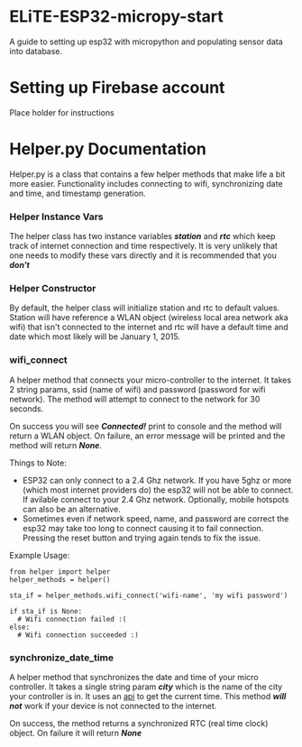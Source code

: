 # ELiTE-ESP32-micropy-start
A guide to setting up esp32 with micropython and populating sensor data into database.

# Setting up Firebase account
Place holder for instructions

# Helper.py Documentation
Helper.py is a class that contains a few helper methods that make life a bit more easier.
Functionality includes connecting to wifi, synchronizing date and time, and timestamp generation.

### Helper Instance Vars
The helper class has two instance variables ***station*** and ***rtc*** which keep track of internet connection and time respectively. It is very unlikely that one needs to modify these vars directly and it is recommended that you ***don't***

### Helper Constructor
By default, the helper class will initialize station and rtc to default values. Station will have reference a WLAN object (wireless local area network aka wifi) that isn't connected to the internet and rtc will have a default time and date which most likely will be January 1, 2015.

### wifi_connect
A helper method that connects your micro-controller to the internet. It takes 2 string params, ssid (name of wifi) and password (password for wifi network). The method will attempt to connect to the network for 30 seconds. 

On success you will see ***Connected!*** print to console and the method will return a WLAN object. On failure, an error message will be printed and the method will return ***None***.

Things to Note:
  - ESP32 can only connect to a 2.4 Ghz network. If you have 5ghz or more (which most internet providers do) the esp32 will not be able to connect. If avilable connect to your 2.4 Ghz network. Optionally, mobile hotspots can also be an alternative.
  - Sometimes even if network speed, name, and password are correct the esp32 may take too long to connect causing it to fail connection. Pressing the reset button and trying again tends to fix the issue.
  
Example Usage:
```
from helper import helper
helper_methods = helper()

sta_if = helper_methods.wifi_connect('wifi-name', 'my wifi password')

if sta_if is None:
  # Wifi connection failed :(
else:
  # Wifi connection succeeded :)

```

### synchronize_date_time
A helper method that synchronizes the date and time of your micro controller. It takes a single string param ***city*** which is the name of the city your controller is in. It uses an [api]() to get the current time. This method ***will not*** work if your device is not connected to the internet.

On success, the method returns a synchronized RTC (real time clock) object. On failure it will return ***None***
